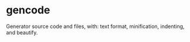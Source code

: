 # gencode
Generator source code and files, with: text format, minification, indenting, and beautify.

